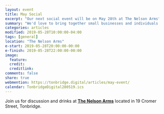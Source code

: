 ```yaml
---
layout: event
title: May Social
excerpt: "Our next social event will be on May 28th at The Nelson Arms"
summary: "We'd love to bring together small businesses and individuals throughout Tonbridge looking to chat about all aspects of their digital strategy. Whether you're working in technology, the Web or a complete novice/outsider looking for advice then please come along."
categories: articles
modified: 2019-05-28T10:00:00-04:00
tags: [general]
location: "The Nelson Arms"
e-start: 2019-05-28T20:00:00-00:00
e-finish: 2019-05-28T22:00:00-00:00
image:
  feature:
  credit:
  creditlink:
comments: false
share: true
webmention: https://tonbridge.digital/articles/may-event/
calendar: TonbridgeDigital280519.ics
---
```

Join us for discussion and drinks at **[The Nelson Arms](http://thenelsonarms.com/)** located in 19 Cromer Street, Tonbridge.
